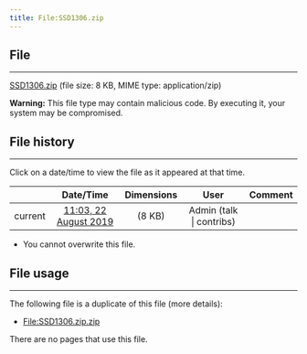 ```yaml
---
title: File:SSD1306.zip
---
```


## File
--------

[SSD1306.zip](https://wiki.elecrow.com/images/0/0a/SSD1306.zip) (file size: 8 KB, MIME type: application/zip)

**Warning:** This file type may contain malicious code. By executing it, your system may be compromised.

## File history
--------

Click on a date/time to view the file as it appeared at that time.

|         |                          Date/Time                           | Dimensions  |                             User                             | Comment |
| :-----: | :----------------------------------------------------------: | :---------: | :----------------------------------------------------------: | :-----: |
| current | [11:03, 22 August 2019](https://wiki.elecrow.com/images/0/0a/SSD1306.zip) | (8 KB) | Admin (talk \| contribs) |         |

- You cannot overwrite this file.

## File usage
--------

The following file is a duplicate of this file (more details):

- [File:SSD1306.zip.zip](./SSD1306-zip-zip.md)  

There are no pages that use this file.